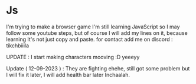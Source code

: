 # Js
I'm trying to make a browser game 
I'm still learning JavaScript so I may follow some youtube steps, but of course I will add my lines on it, because learning It's not just copy and paste.
for contact add me on discord : tikchbiiila

UPDATE : I start making characters mooving :D yeeeyy 

Update ( 12-09-2023 ) : They are fighting ehehe, still got some problem but I will fix it later, I will add health bar later Inchaalah.
